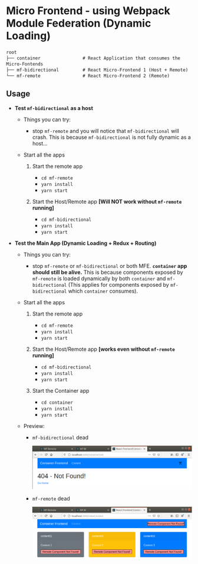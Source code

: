 # Micro Frontend - using Webpack Module Federation (Dynamic Loading)

```
root
├── container                # React Application that consumes the Micro-Fontends
├── mf-bidirectional         # React Micro-Frontend 1 (Host + Remote)
└── mf-remote                # React Micro-Frontend 2 (Remote)
```

## Usage

- **Test `mf-bidirectional` as a host**
    - Things you can try:
        - stop `mf-remote` and you will notice that `mf-bidirectional` will crash. This is because `mf-bidirectional`
        is not fully dynamic as a host...
         
    - Start all the apps
        1. Start the remote app
            - `cd mf-remote`
            - `yarn install`
            - `yarn start`
        
        2. Start the Host/Remote app **[Will NOT work without `mf-remote` running]**
            - `cd mf-bidirectional`
            - `yarn install`
            - `yarn start`
        
- **Test the Main App (Dynamic Loading + Redux + Routing)**
    - Things you can try:
        - stop `mf-remote` or `mf-bidirectional` or both MFE. **`container` app should still be alive.** This is because
        components exposed by `mf-remote` is loaded dynamically by both `container` and `mf-bidirectional` (This applies
        for components exposed by `mf-bidirectional` which `container` consumes).
    
    - Start all the apps
        1. Start the remote app
            - `cd mf-remote`
            - `yarn install`
            - `yarn start`
        
        2. Start the Host/Remote app **[works even without `mf-remote` running]**
            - `cd mf-bidirectional`
            - `yarn install`
            - `yarn start`
        
        3. Start the Container app
            - `cd container`
            - `yarn install`
            - `yarn start`
    
    - Preview:
        - `mf-bidirectional` dead
       
            ![bi dead](../exC_bidirectional_down.png)
        
        - `mf-remote` dead
    
            ![remote dead](../exC_remote_down.png)
            